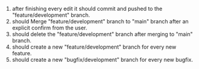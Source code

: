 1. after finishing every edit it should commit and pushed to the "feature/development" branch.
2. should Merge "feature/development" branch to "main" branch after an explicit confirm from the user.
3. should delete the "feature/development" branch after merging to "main" branch.
4. should create a new "feature/development" branch for every new feature.
5. should create a new "bugfix/development" branch for every new bugfix.

